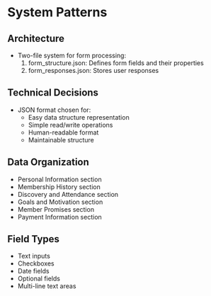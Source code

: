 # System Patterns

## Architecture
- Two-file system for form processing:
  1. form_structure.json: Defines form fields and their properties
  2. form_responses.json: Stores user responses

## Technical Decisions
- JSON format chosen for:
  - Easy data structure representation
  - Simple read/write operations
  - Human-readable format
  - Maintainable structure

## Data Organization
- Personal Information section
- Membership History section
- Discovery and Attendance section
- Goals and Motivation section
- Member Promises section
- Payment Information section

## Field Types
- Text inputs
- Checkboxes
- Date fields
- Optional fields
- Multi-line text areas
